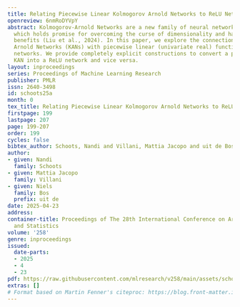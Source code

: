 ```yaml
---
title: Relating Piecewise Linear Kolmogorov Arnold Networks to ReLU Networks
openreview: 6nmRoDYVpY
abstract: Kolmogorov-Arnold Networks are a new family of neural network architectures
  which holds promise for overcoming the curse of dimensionality and has interpretability
  benefits (Liu et al., 2024). In this paper, we explore the connection between Kolmogorov
  Arnold Networks (KANs) with piecewise linear (univariate real) functions and ReLU
  networks. We provide completely explicit constructions to convert a piecewise linear
  KAN into a ReLU network and vice versa.
layout: inproceedings
series: Proceedings of Machine Learning Research
publisher: PMLR
issn: 2640-3498
id: schoots25a
month: 0
tex_title: Relating Piecewise Linear Kolmogorov Arnold Networks to ReLU Networks
firstpage: 199
lastpage: 207
page: 199-207
order: 199
cycles: false
bibtex_author: Schoots, Nandi and Villani, Mattia Jacopo and uit de Bos, Niels
author:
- given: Nandi
  family: Schoots
- given: Mattia Jacopo
  family: Villani
- given: Niels
  family: Bos
  prefix: uit de
date: 2025-04-23
address:
container-title: Proceedings of The 28th International Conference on Artificial Intelligence
  and Statistics
volume: '258'
genre: inproceedings
issued:
  date-parts:
  - 2025
  - 4
  - 23
pdf: https://raw.githubusercontent.com/mlresearch/v258/main/assets/schoots25a/schoots25a.pdf
extras: []
# Format based on Martin Fenner's citeproc: https://blog.front-matter.io/posts/citeproc-yaml-for-bibliographies/
---
```


